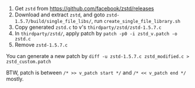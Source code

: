 1. Get `zstd` from https://github.com/facebook/zstd/releases
2. Download and extract `zstd`, and goto `zstd-1.5.7/build/single_file_libs/`, run `create_single_file_library.sh`
3. Copy generated `zstd.c` to v's `thirdparty/zstd/zstd-1.5.7.c`
4. In `thirdparty/zstd/`, apply patch by `patch -p0 -i zstd_v.patch -o zstd.c`
5. Remove `zstd-1.5.7.c`

You can generate a new patch by `diff -u zstd-1.5.7.c zstd_modified.c > zstd_custom.patch`

BTW, patch is between `/* >> v_patch start */` and `/* << v_patch end */` mostly.
